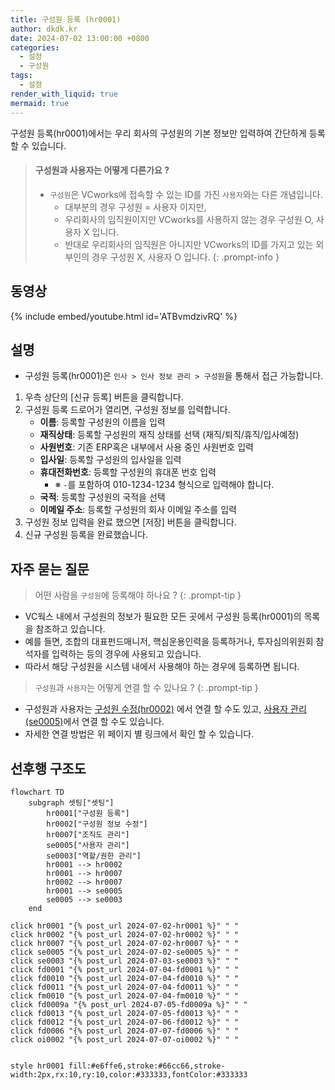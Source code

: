 ```yaml
---
title: 구성원 등록 (hr0001)
author: dkdk.kr
date: 2024-07-02 13:00:00 +0800
categories:
  - 설정
  - 구성원
tags:
  - 설정
render_with_liquid: true
mermaid: true
---
```

구성원 등록(hr0001)에서는 우리 회사의 구성원의 기본 정보만 입력하여 간단하게 등록할 수 있습니다.

> #### 구성원과 사용자는 어떻게 다른가요 ?
> - `구성원`은 VCworks에 접속할 수 있는 ID를 가진 `사용자`와는 다른 개념입니다.
> 	- 대부분의 경우 구성원 = 사용자 이지만,
> 	- 우리회사의 임직원이지만 VCworks를 사용하지 않는 경우 구성원 O, 사용자 X 입니다.
> 	- 반대로 우리회사의 임직원은 아니지만 VCworks의 ID를 가지고 있는 외부인의 경우 구성원 X, 사용자 O 입니다.
{: .prompt-info }

## 동영상

{% include embed/youtube.html id='ATBvmdzivRQ' %}

## 설명

- 구성원 등록(hr0001)은 `인사 > 인사 정보 관리 > 구성원`을 통해서 접근 가능합니다.

1. 우측 상단의 [신규 등록] 버튼을 클릭합니다.
2. 구성원 등록 드로어가 열리면, 구성원 정보를 입력합니다.
	* **이름**: 등록할 구성원의 이름을 입력
	- **재직상태**: 등록할 구성원의 재직 상태를 선택 (재직/퇴직/휴직/입사예정)
	- **사원번호**: 기존 ERP혹은 내부에서 사용 중인 사원번호 입력
	- **입사일**: 등록할 구성원의 입사일을 입력
	- **휴대전화번호**: 등록할 구성원의 휴대폰 번호 입력
		- ※ `-`를 포함하여 010-1234-1234 형식으로 입력해야 합니다.
	- **국적**: 등록할 구성원의 국적을 선택
	- **이메일 주소**: 등록할 구성원의 회사 이메일 주소를 입력
3. 구성원 정보 입력을 완료 했으면 [저장] 버튼을 클릭합니다.
4. 신규 구성원 등록을 완료했습니다.


## 자주 묻는 질문

> 어떤 사람을 `구성원`에 등록해야 하나요 ?
{: .prompt-tip }
- VC웍스 내에서 구성원의 정보가 필요한 모든 곳에서 구성원 등록(hr0001)의 목록을 참조하고 있습니다.
- 예를 들면, 조합의 대표펀드매니저, 핵심운용인력을 등록하거나, 투자심의위원회 참석자를 입력하는 등의 경우에 사용되고 있습니다.
- 따라서 해당 구성원을 시스템 내에서 사용해야 하는 경우에 등록하면 됩니다.

> `구성원`과 `사용자`는 어떻게 연결 할 수 있나요 ?
{: .prompt-tip }
- 구성원과 사용자는 [구성원 수정(hr0002)](https://guide.vcworks.kr/posts/hr0002/) 에서 연결 할 수도 있고, [사용자 관리(se0005)](https://guide.vcworks.kr/posts/se0005/)에서 연결 할 수도 있습니다.
- 자세한 연결 방법은 위 페이지 별 링크에서 확인 할 수 있습니다.


## 선후행 구조도

```mermaid
flowchart TD
    subgraph 셋팅["셋팅"]
        hr0001["구성원 등록"]
        hr0002["구성원 정보 수정"]
        hr0007["조직도 관리"]
        se0005["사용자 관리"]
        se0003["역할/권한 관리"]
        hr0001 --> hr0002
        hr0001 --> hr0007
        hr0002 --> hr0007
        hr0001 --> se0005
        se0005 --> se0003
    end

click hr0001 "{% post_url 2024-07-02-hr0001 %}" " "
click hr0002 "{% post_url 2024-07-02-hr0002 %}" " "
click hr0007 "{% post_url 2024-07-02-hr0007 %}" " "
click se0005 "{% post_url 2024-07-02-se0005 %}" " "
click se0003 "{% post_url 2024-07-03-se0003 %}" " "
click fd0001 "{% post_url 2024-07-04-fd0001 %}" " "
click fd0010 "{% post_url 2024-07-04-fd0010 %}" " "
click fd0011 "{% post_url 2024-07-04-fd0011 %}" " "
click fm0010 "{% post_url 2024-07-04-fm0010 %}" " "
click fd0009a "{% post_url 2024-07-05-fd0009a %}" " "
click fd0013 "{% post_url 2024-07-05-fd0013 %}" " "
click fd0012 "{% post_url 2024-07-06-fd0012 %}" " "
click fd0006 "{% post_url 2024-07-07-fd0006 %}" " "
click oi0002 "{% post_url 2024-07-07-oi0002 %}" " "


style hr0001 fill:#e6ffe6,stroke:#66cc66,stroke-width:2px,rx:10,ry:10,color:#333333,fontColor:#333333
```
